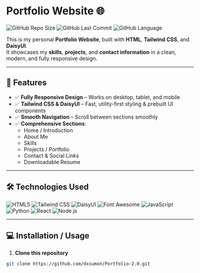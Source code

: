 # Portfolio Website 🌐

![GitHub Repo Size](https://img.shields.io/github/repo-size/dxsumon/Portfolio-2.0?style=flat-square)
![GitHub Last Commit](https://img.shields.io/github/last-commit/dxsumon/Portfolio-2.0?style=flat-square)
![GitHub Language](https://img.shields.io/github/languages/top/dxsumon/Portfolio-2.0?style=flat-square)

This is my personal **Portfolio Website**, built with **HTML**, **Tailwind CSS**, and **DaisyUI**.  
It showcases my **skills**, **projects**, and **contact information** in a clean, modern, and fully responsive design.

---

## 🚀 Features

- ✅ **Fully Responsive Design** – Works on desktop, tablet, and mobile  
- ✅ **Tailwind CSS & DaisyUI** – Fast, utility-first styling & prebuilt UI components  
- ✅ **Smooth Navigation** – Scroll between sections smoothly  
- ✅ **Comprehensive Sections**:
  - Home / Introduction  
  - About Me  
  - Skills  
  - Projects / Portfolio  
  - Contact & Social Links  
  - Downloadable Resume  

---

## 🛠️ Technologies Used

![HTML5](https://img.shields.io/badge/HTML5-E34F26?style=flat-square&logo=html5&logoColor=white)
![Tailwind CSS](https://img.shields.io/badge/Tailwind_CSS-06B6D4?style=flat-square&logo=tailwind-css&logoColor=white)
![DaisyUI](https://img.shields.io/badge/DaisyUI-4B0082?style=flat-square&logoColor=white)
![Font Awesome](https://img.shields.io/badge/Font_Awesome-528DD9?style=flat-square&logo=font-awesome&logoColor=white)
![JavaScript](https://img.shields.io/badge/JavaScript-F7DF1E?style=flat-square&logo=javascript&logoColor=black)
![Python](https://img.shields.io/badge/Python-3776AB?style=flat-square&logo=python&logoColor=white)
![React](https://img.shields.io/badge/React-61DAFB?style=flat-square&logo=react&logoColor=black)
![Node.js](https://img.shields.io/badge/Node.js-339933?style=flat-square&logo=node.js&logoColor=white)

---

## 💻 Installation / Usage

1. **Clone this repository**
```bash
git clone https://github.com/dxsumon/Portfolio-2.0.git
